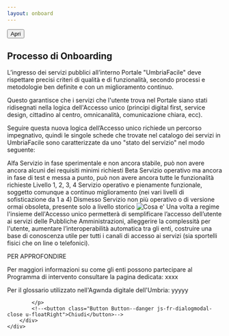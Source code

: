 ```yaml
---
layout: onboard
---
```

<script>
$(function() {

  $('#open_btn').click();
})
</script>
<button id="open_btn" class="Button Button--default js-fr-dialogmodal-open u-hidden" aria-controls="modal">
  Apri
</button>
<div class="Dialog js-fr-dialogmodal" id="modal">
    <div class="
      Dialog-content
      Dialog-content--centered
      u-background-white
      u-layout-prose
      u-margin-all-xl
      u-padding-all-xl
      js-fr-dialogmodal-modal
    " aria-labelledby="modal-title">
        <div role="document" class="Prose">
            <h2 class="u-cf u-text-h2 u-borderHideFocus" id="modal-title" tabindex="0">Processo di Onboarding</h2>
            <p>
            L’ingresso dei servizi pubblici all’interno  Portale "UmbriaFacile" deve rispettare precisi criteri di qualità e di funzionalità, secondo processi e metodologie ben definite e con un miglioramento continuo.

Questo garantisce che i servizi che l'utente trova nel Portale siano stati ridisegnati nella logica dell'Accesso unico (principi digital first, service design, cittadino al centro, omnicanalità, comunicazione chiara, ecc).

Seguire questa nuova logica dell’Accesso unico richiede un percorso impegnativo, quindi le singole schede che trovate nel catalogo dei servizi in UmbriaFacile sono caratterizzate da uno "stato del servizio" nel modo seguente:

Alfa	Servizio in fase sperimentale e non ancora stabile, può non avere ancora alcuni dei requisiti minimi richiesti
Beta	Servizio operativo ma ancora in fase di test e messa a punto, può non avere ancora tutte le funzionalità richieste
Livello 1, 2, 3, 4	Servizio operativo e pienamente funzionale, soggetto comunque a continuo miglioramento (nei vari livelli di sofisticazione da 1 a 4)
Dismesso	Servizio non più operativo o di versione ormai obsoleta, presente solo a livello storico
![Cosa e']({{site.baseurl}}/images/2018/11/cosae.png)
Una volta a regime l'insieme dell'Accesso unico permetterà di semplificare l’accesso dell’utente ai servizi delle Pubbliche Amministrazioni, alleggerire la complessità per l'utente, aumentare l’interoperabilità automatica tra gli enti, costruire una base di conoscenza utile per tutti i canali di accesso ai servizi (sia sportelli fisici che on line o telefonici).

PER APPROFONDIRE

Per maggiori informazioni su come gli enti possono partecipare al Programma di intervento consultare la pagina dedicata: xxxx

Per il glossario utilizzato nell'Agwnda digitale dell'Umbria: yyyyy

            </p>
            <!--<button class="Button Button--danger js-fr-dialogmodal-close u-floatRight">Chiudi</button>-->
        </div>
    </div>
</div>
